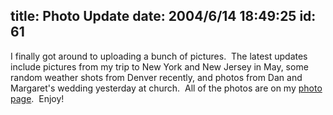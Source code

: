 title: Photo Update
date: 2004/6/14 18:49:25
id: 61
---
I finally got around to uploading a bunch of pictures.  The latest updates include pictures from my trip to New York and New Jersey in May, some random weather shots from Denver recently, and photos from Dan and Margaret's wedding yesterday at church.  All of the photos are on my [photo page](photo.asp).  Enjoy!